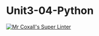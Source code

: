 # Unit3-04-Python

[![Mr Coxall's Super Linter](https://github.com/ICS3U-C-Programming-BrandonB/Unit3-04-Python/workflows/Mr%20Coxall's%20Super%20Linter/badge.svg)](https://github.com/ICS3U-C-Programming-BrandonB/Unit3-04-Python/actions/)
